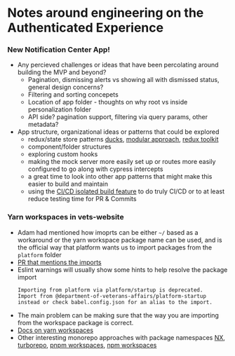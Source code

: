 # Notes around engineering on the Authenticated Experience
 
### New Notification Center App!
- Any percieved challenges or ideas that have been percolating around building the MVP and beyond?
  - Pagination, dismissing alerts vs showing all with dismissed status, general design concerns?
  - Filtering and sorting concepets
  - Location of app folder - thoughts on why root vs inside personalization folder
  - API side? pagination support, filtering via query params, other metadata?
- App structure, organizational ideas or patterns that could be explored
  - redux/state store patterns [ducks](https://github.com/erikras/ducks-modular-redux), [modular approach](https://www.genui.com/resources/modular-redux), [redux toolkit](https://redux-toolkit.js.org/)
  - component/folder structures
  - exploring custom hooks
  - making the mock server more easily set up or routes more easily configured to go along with cypress intercepts
  - a great time to look into other app patterns that might make this easier to build and maintain
  - using the  [CI/CD isolated build feature](https://depo-platform-documentation.scrollhelp.site/developer-docs/isolated-application-builds) to do truly CI/CD or to at least reduce testing time for PR & Commits
   
### Yarn workspaces in vets-website
  - Adam had mentioned how imoprts can be either `~/` based as a workaround or the yarn workspace package name can be used, and is the official way that platform wants us to import packages from the `platform` folder
  - [PR that mentions the imports](https://github.com/department-of-veterans-affairs/vets-website/pull/24664#discussion_r1253731771)
  - Eslint warnings will usually show some hints to help resolve the package import
    ```
    Importing from platform via platform/startup is deprecated.
    Import from @department-of-veterans-affairs/platform-startup
    instead or check babel.config.json for an alias to the import.
    ```
  - The main problem can be making sure that the way you are importing from the workspace package is correct.
  - [Docs on yarn workspaces](https://classic.yarnpkg.com/lang/en/docs/workspaces/)
  - Other interesting monorepo approaches with package namespaces [NX](https://nx.dev), [turborepo](https://turbo.build/repo), [pnpm workspaces](https://pnpm.io/workspaces), [npm workspaces](https://docs.npmjs.com/cli/v9/using-npm/workspaces?v=true)
